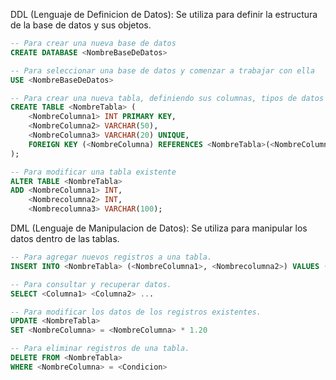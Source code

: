 DDL (Lenguaje de Definicion de Datos): Se utiliza para definir la estructura de la base de datos y sus objetos.
```sql
-- Para crear una nueva base de datos
CREATE DATABASE <NombreBaseDeDatos>

-- Para seleccionar una base de datos y comenzar a trabajar con ella
USE <NombreBaseDeDatos>

-- Para crear una nueva tabla, definiendo sus columnas, tipos de datos y restricciones
CREATE TABLE <NombreTabla> (
    <NombreColumna1> INT PRIMARY KEY,
    <NombreColumna2> VARCHAR(50),
    <NombreColumna3> VARCHAR(20) UNIQUE,
    FOREIGN KEY (<NombreColumna) REFERENCES <NombreTabla>(<NombreColumna>);
);

-- Para modificar una tabla existente
ALTER TABLE <NombreTabla>
ADD <NombreColumna1> INT,
    <Nombrecolumna2> INT,
    <Nombrecolumna3> VARCHAR(100);
```

DML (Lenguaje de Manipulacion de Datos): Se utiliza para manipular los datos dentro de las tablas.
```sql
-- Para agregar nuevos registros a una tabla.
INSERT INTO <NombreTabla> (<NombreColumna1>, <Nombrecolumna2>) VALUES ('<ValorColumna1>', '<ValorColumna2>');

-- Para consultar y recuperar datos.
SELECT <Columna1> <Columna2> ...

-- Para modificar los datos de los registros existentes.
UPDATE <NombreTabla>
SET <NombreColumna> = <NombreColumna> * 1.20

-- Para eliminar registros de una tabla.
DELETE FROM <NombreTabla>
WHERE <NombreColumna> = <Condicion>
```
